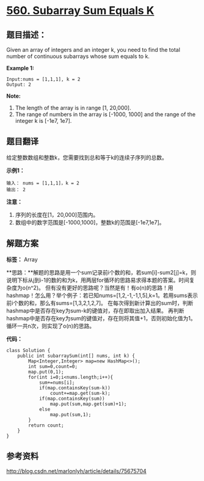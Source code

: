 # [560. Subarray Sum Equals K](https://leetcode.com/problems/subarray-sum-equals-k/description/)

## 题目描述：

Given an array of integers and an integer k, you need to find the total number of continuous subarrays whose sum equals to k.

**Example 1:**

```
Input:nums = [1,1,1], k = 2
Output: 2
```

**Note:**
1.	The length of the array is in range [1, 20,000].
2.	The range of numbers in the array is [-1000, 1000] and the range of the integer k is [-1e7, 1e7].

## 题目翻译

给定整数数组和整数k，您需要找到总和等于k的连续子序列的总数。

**示例1：**

```
输入： nums = [1,1,1]，k = 2
输出： 2
```

**注意：**
1.	序列的长度在[1，20,000]范围内。
2.	数组中的数字范围是[-1000,1000]，整数k的范围是[-1e7,1e7]。

## 解题方案

**标签：** Array

**思路：**解题的思路是用一个sum记录前i个数的和，若sum[i]-sum2[j]=k，则说明下标从j到i-1的数的和为k，用两层for循环的思路易求得本题的答案。时间复杂度为o(n^2)。 
但有没有更好的思路呢？当然是有！有o(n)的思路！用hashmap！怎么用？举个例子：若已知nums=[1,2,-1,-1,1,5],k=1。若用sums表示前i个数的和，那么有sums=[1,3,2,1,2,7]。
在每次得到新计算出的sum时，判断hashmap中是否存在key为sum-k的键值对，存在即取出加入结果。
再判断hashmap中是否存在key为sum的键值对，存在则将其值+1，否则初始化值为1。
循环一共n次，则实现了o(n)的思路。

**代码：**

```
class Solution {
    public int subarraySum(int[] nums, int k) {
        Map<Integer,Integer> map=new HashMap<>();
        int sum=0,count=0;
        map.put(0,1);
        for(int i=0;i<nums.length;i++){
            sum+=nums[i];
            if(map.containsKey(sum-k))
                count+=map.get(sum-k);
            if(map.containsKey(sum))
                map.put(sum,map.get(sum)+1);
            else
                map.put(sum,1);
        } 
        return count;
    }
}
```
 
## 参考资料

http://blog.csdn.net/marlonlyh/article/details/75675704